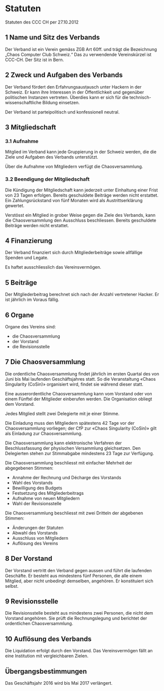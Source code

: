 # Statuten

Statuten des CCC CH per 27.10.2012

## 1 Name und Sitz des Verbands

Der Verband ist ein Verein gemäss ZGB Art 60ff. und trägt die Bezeichnung
„Chaos Computer Club Schweiz.“ Das zu verwendende Vereinskürzel ist CCC-CH. Der
Sitz ist in Bern.

## 2 Zweck und Aufgaben des Verbands

Der Verband fördert den Erfahrungsaustausch unter Hackern in der Schweiz. Er
kann ihre Interessen in der Öffentlichkeit und gegenüber politischen Instanzen
vertreten. Überdies kann er sich für die technisch-wissenschaftliche Bildung
einsetzen.

Der Verband ist parteipolitisch und konfessionell neutral.

## 3 Mitgliedschaft

### 3.1 Aufnahme

Mitglied im Verband kann jede Gruppierung in der Schweiz werden, die die Ziele
und Aufgaben des Verbands unterstützt.

Über die Aufnahme von Mitgliedern verfügt die Chaosversammlung.

### 3.2 Beendigung der Mitgliedschaft

Die Kündigung der Mitgliedschaft kann jederzeit unter Einhaltung einer Frist
von 23 Tagen erfolgen. Bereits geschuldete Beiträge werden nicht erstattet. Ein
Zahlungsrückstand von fünf Monaten wird als Austrittserklärung gewertet.

Verstösst ein Mitglied in grober Weise gegen die Ziele des Verbands, kann die
Chaosversammlung den Ausschluss beschliessen. Bereits geschuldete Beiträge
werden nicht erstattet.

## 4 Finanzierung

Der Verband finanziert sich durch Mitgliederbeiträge sowie allfällige Spenden
und Legate.

Es haftet ausschliesslich das Vereinsvermögen.

## 5 Beiträge

Der Mitgliederbeitrag berechnet sich nach der Anzahl vertretener Hacker. Er ist
jährlich im Voraus fällig.

## 6 Organe

Organe des Vereins sind:

- die Chaosversammlung
- der Vorstand
- die Revisionsstelle

## 7 Die Chaosversammlung

Die ordentliche Chaosversammlung findet jährlich im ersten Quartal des
von Juni bis Mai laufenden Geschäftsjahres statt. So die Veranstaltung
«Chaos Singularity (CoSin)» organisiert wird, findet sie während dieser statt.

Eine ausserordentliche Chaosversammlung kann vom Vorstand oder von einem Fünftel der
Mitglieder einberufen werden. Die Organisation obliegt dem Vorstand.

Jedes Mitglied stellt zwei Delegierte mit je einer Stimme.

Die Einladung muss den Mitgliedern spätestens 42 Tage vor der Chaosversammlung
vorliegen; der CfP zur «Chaos Singularity (CoSin)» gilt als 
Einladung zur Chaosversammlung.

Die Chaosversammlung kann elektronische Verfahren der Beschlussfassung der
physischen Versammlung gleichsetzen. Den Delegierten stehen zur Stimmabgabe
mindestens 23 Tage zur Verfügung.

Die Chaosversammlung beschliesst mit einfacher Mehrheit der abgegebenen
Stimmen:

- Annahme der Rechnung und Décharge des Vorstands
- Wahl des Vorstands
- Bewilligung des Budgets
- Festsetzung des Mitgliederbeitrags
- Aufnahme von neuen Mitgliedern
- Wahl der Revisionsstelle

Die Chaosversammlung beschliesst mit zwei Dritteln der abgebenen Stimmen:

- Änderungen der Statuten
- Abwahl des Vorstands
- Ausschluss von Mitgliedern
- Auflösung des Vereins

## 8 Der Vorstand

Der Vorstand vertritt den Verband gegen aussen und führt die laufenden
Geschäfte. Er besteht aus mindestens fünf Personen, die alle einem Mitglied,
aber nicht unbedingt demselben, angehören. Er konstituiert sich selbst.

## 9 Revisionsstelle

Die Revisionsstelle besteht aus mindestens zwei Personen, die nicht dem
Vorstand angehören. Sie prüft die Rechnungslegung und berichtet der
ordentlichen Chaosversammlung.

## 10 Auflösung des Verbands

Die Liquidation erfolgt durch den Vorstand. Das Vereinsvermögen fällt an eine
Institution mit vergleichbaren Zielen.

## Übergangsbestimmungen

Das Geschäftsjahr 2016 wird bis Mai 2017 verlängert.

